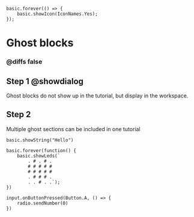 ```ghost
basic.forever(() => {
    basic.showIcon(IconNames.Yes);
});
```

# Ghost blocks

### @diffs false
## Step 1 @showdialog

Ghost blocks do not show up in the tutorial, but display in the workspace.

## Step 2

Multiple ghost sections can be included in one tutorial

```blocks
basic.showString("Hello")
```


```ghost
basic.forever(function() {
    basic.showLeds(`
        . # . # .
        # # # # #
        # # # # #
        . # # # .
        . . # . .`);
})

```

```ghost
input.onButtonPressed(Button.A, () => {
    radio.sendNumber(0)
})

```